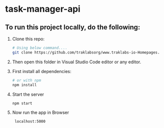 # task-manager-api

## To run this project locally, do the following:
1. Clone this repo:
    ```bash
    # Using below command....
    git clone https://github.com/traklabsorg/www.traklabs-io-Homepages.git
    ```
  
2. Then open this folder in Visual Studio Code editor or any editor.

3. First install all dependencies:
    ```bash
    # or with npm
    npm install
    ```
4. Start the server
    ```javascript
    npm start
    ```
5. Now run the app in Browser
   ```javacript
    localhost:5000
    ```
